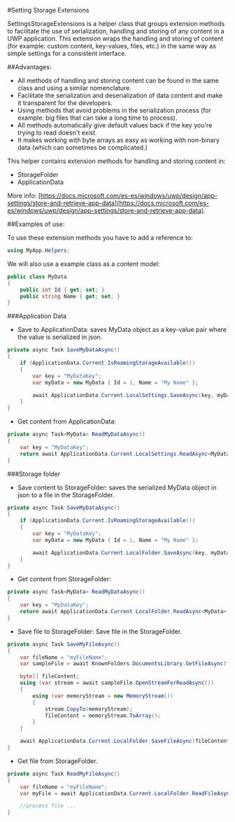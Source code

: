 #Setting Storage Extensions

SettingsStorageExtensions is a helper class that groups extension methods to facilitate the use of serialization, handling and storing of any content in a UWP application. This extension wraps the handling and storing of content (for example: custom content, key-values, files, etc.) in the same way as simple settings for a consistent interface.

##Advantages:
 - All methods of handling and storing content can be found in the same class and using a similar nomenclature. 
 - Facilitate the serialization and deserialization of data content and make it transparent for the developers.
 - Using methods that avoid problems in the serialization process (for example: big files that can take a long time to process).
 - All methods automatically give default values back if the key you're trying to read doesn't exist.
 - It makes working with byte arrays as easy as working with non-binary data (which can sometimes be complicated.)

This helper contains extension methods for handling and storing content in:
 - StorageFolder
 - ApplicationData

More info: [https://docs.microsoft.com/es-es/windows/uwp/design/app-settings/store-and-retrieve-app-data](https://docs.microsoft.com/es-es/windows/uwp/design/app-settings/store-and-retrieve-app-data).


##Examples of use:

To use these extension methods you have to add a reference to:
```csharp
using MyApp.Helpers;
```

We will also use a example class as a content model:
```csharp
public class MyData
{
    public int Id { get; set; }
    public string Name { get; set; }
}
```
###Application Data

- Save to ApplicationData: saves MyData object as a key-value pair where the value is serialized in json.

```csharp
private async Task SaveMyDataAsync()
{
    if (ApplicationData.Current.IsRoamingStorageAvailable())
    {
        var key = "MyDataKey";
        var myData = new MyData { Id = 1, Name = "My Name" };

        await ApplicationData.Current.LocalSettings.SaveAsync(key, myData);
    }
}
```

- Get content from ApplicationData:
```csharp
private async Task<MyData> ReadMyDataAsync()
{
    var key = "MyDataKey";
    return await ApplicationData.Current.LocalSettings.ReadAsync<MyData>(key);
}
```
###Storage folder
- Save content to StorageFolder: saves the serialized MyData object in json to a file in the StorageFolder.
```csharp
private async Task SaveMyDataAsync()
{
    if (ApplicationData.Current.IsRoamingStorageAvailable())
    {
        var key = "MyDataKey";
        var myData = new MyData { Id = 1, Name = "My Name" };

        await ApplicationData.Current.LocalFolder.SaveAsync(key, myData);
    }
}
```

- Get content from StorageFolder:
```csharp
private async Task<MyData> ReadMyDataAsync()
{
    var key = "MyDataKey";
    return await ApplicationData.Current.LocalFolder.ReadAsync<MyData>(key);
}
```

- Save file to StorageFolder: Save file in the StorageFolder.
```csharp
private async Task SaveMyFileAsync()
{
    var fileName = "myFileName";
    var sampleFile = await KnownFolders.DocumentsLibrary.GetFileAsync(fileName);

    byte[] fileContent;
    using (var stream = await sampleFile.OpenStreamForReadAsync())
    {
        using (var memoryStream = new MemoryStream())
        {
            stream.CopyTo(memoryStream);
            fileContent = memoryStream.ToArray();
        }
    }

    await ApplicationData.Current.LocalFolder.SaveFileAsync(fileContent, fileName);            
}
```

- Get file from StorageFolder.
```csharp
private async Task ReadMyFileAsync()
{
    var fileName = "myFileName";
    var myFile = await ApplicationData.Current.LocalFolder.ReadFileAsync(fileName);

    //process file ...
}
```
